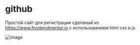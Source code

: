 # github

Простой сайт для регистрации сделаный из https://www.frontendmentor.io с использованием html css и js

![image](https://github.com/Gov1-10dav/github/assets/117928126/8c65f9d5-6c72-4111-bfd7-5e056f734fe9)
